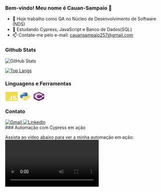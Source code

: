 ### Bem-vindo! Meu nome é Cauan-Sampaio 👋

- 🔭 Hoje trabalho como QA no Núcleo de Desenvolvimento de Software (NDS)
- 🌱 Estudando Cypress, JavaScript e Banco de Dados(SQL)
- 📫 Contate-me pelo e-mail: cauansampaio257@gmail.com

### Github Stats

![GitHub Stats](https://github-readme-stats.vercel.app/api?username=cauan-sampaio&show_icons=true&theme=dark)

[![Top Langs](https://github-readme-stats.vercel.app/api/top-langs/?username=cauan-sampaio&layout=compact&theme=dark)](https://github.com/anuraghazra/github-readme-stats)

### Linguagens e Ferramentas

<div style="display: inline_block">
  <img align="center" alt="JavaScript" height="30" width="40" src="https://raw.githubusercontent.com/devicons/devicon/master/icons/javascript/javascript-plain.svg">
  <img align="center" alt="Python" height="30" width="40" src="https://raw.githubusercontent.com/devicons/devicon/master/icons/python/python-original.svg">
  <img align="center" alt="C#" height="30" width="40" src="https://raw.githubusercontent.com/devicons/devicon/master/icons/csharp/csharp-original.svg">
</div>

### Contato

<div> 
  <a href="mailto:cauansampaio257@gmail.com">
    <img src="https://img.shields.io/badge/-Gmail-%23333?style=for-the-badge&logo=gmail&logoColor=white" target="_blank" alt="Gmail">
  </a>
  <a href="https://www.linkedin.com/in/francisco-cauan-b96347296" target="_blank">
    <img src="https://img.shields.io/badge/-LinkedIn-%230077B5?style=for-the-badge&logo=linkedin&logoColor=white" target="_blank" alt="LinkedIn">
  </a> 
</div>
### Automação com Cypress em ação

Assista ao vídeo abaixo para ver a minha automação em ação:
![cauan-sampaio](/SysRA.feature.mp4)



